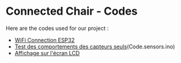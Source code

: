 # Connected Chair - Codes

Here are the codes used for our project :
- [WiFi Connection ESP32](code_capteur_poids_web_server.ino)
- [Test des comportements des capteurs seuls](code_capteur_poids_seul.ino)(Code.sensors.ino)
- [Affichage sur l'écran LCD](Code_LCD.ino)
